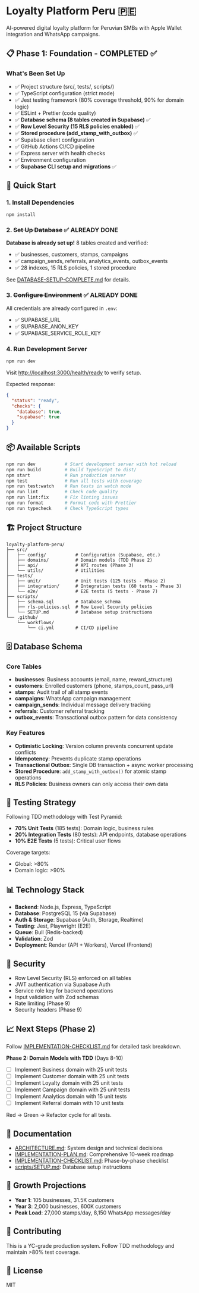 # Loyalty Platform Peru 🇵🇪

AI-powered digital loyalty platform for Peruvian SMBs with Apple Wallet integration and WhatsApp campaigns.

## 📋 Phase 1: Foundation - COMPLETED ✅

### What's Been Set Up

- ✅ Project structure (src/, tests/, scripts/)
- ✅ TypeScript configuration (strict mode)
- ✅ Jest testing framework (80% coverage threshold, 90% for domain logic)
- ✅ ESLint + Prettier (code quality)
- ✅ **Database schema (8 tables created in Supabase)** ✅
- ✅ **Row Level Security (15 RLS policies enabled)** ✅
- ✅ **Stored procedure (add_stamp_with_outbox)** ✅
- ✅ Supabase client configuration
- ✅ GitHub Actions CI/CD pipeline
- ✅ Express server with health checks
- ✅ Environment configuration
- ✅ **Supabase CLI setup and migrations** ✅

## 🚀 Quick Start

### 1. Install Dependencies

```bash
npm install
```

### 2. ~~Set Up Database~~ ✅ ALREADY DONE

**Database is already set up!** 8 tables created and verified:
- ✅ businesses, customers, stamps, campaigns
- ✅ campaign_sends, referrals, analytics_events, outbox_events
- ✅ 28 indexes, 15 RLS policies, 1 stored procedure

See [DATABASE-SETUP-COMPLETE.md](DATABASE-SETUP-COMPLETE.md) for details.

### 3. ~~Configure Environment~~ ✅ ALREADY DONE

All credentials are already configured in `.env`:
- ✅ SUPABASE_URL
- ✅ SUPABASE_ANON_KEY
- ✅ SUPABASE_SERVICE_ROLE_KEY

### 4. Run Development Server

```bash
npm run dev
```

Visit [http://localhost:3000/health/ready](http://localhost:3000/health/ready) to verify setup.

Expected response:
```json
{
  "status": "ready",
  "checks": {
    "database": true,
    "supabase": true
  }
}
```

## 📦 Available Scripts

```bash
npm run dev           # Start development server with hot reload
npm run build         # Build TypeScript to dist/
npm start             # Run production server
npm test              # Run all tests with coverage
npm run test:watch    # Run tests in watch mode
npm run lint          # Check code quality
npm run lint:fix      # Fix linting issues
npm run format        # Format code with Prettier
npm run typecheck     # Check TypeScript types
```

## 🏗️ Project Structure

```
loyalty-platform-peru/
├── src/
│   ├── config/           # Configuration (Supabase, etc.)
│   ├── domains/          # Domain models (TDD Phase 2)
│   ├── api/              # API routes (Phase 3)
│   └── utils/            # Utilities
├── tests/
│   ├── unit/             # Unit tests (125 tests - Phase 2)
│   ├── integration/      # Integration tests (60 tests - Phase 3)
│   └── e2e/              # E2E tests (5 tests - Phase 7)
├── scripts/
│   ├── schema.sql        # Database schema
│   ├── rls-policies.sql  # Row Level Security policies
│   └── SETUP.md          # Database setup instructions
└── .github/
    └── workflows/
        └── ci.yml        # CI/CD pipeline
```

## 🗄️ Database Schema

### Core Tables

- **businesses**: Business accounts (email, name, reward_structure)
- **customers**: Enrolled customers (phone, stamps_count, pass_url)
- **stamps**: Audit trail of all stamp events
- **campaigns**: WhatsApp campaign management
- **campaign_sends**: Individual message delivery tracking
- **referrals**: Customer referral tracking
- **outbox_events**: Transactional outbox pattern for data consistency

### Key Features

- **Optimistic Locking**: Version column prevents concurrent update conflicts
- **Idempotency**: Prevents duplicate stamp operations
- **Transactional Outbox**: Single DB transaction + async worker processing
- **Stored Procedure**: `add_stamp_with_outbox()` for atomic stamp operations
- **RLS Policies**: Business owners can only access their own data

## 🧪 Testing Strategy

Following TDD methodology with Test Pyramid:

- **70% Unit Tests** (185 tests): Domain logic, business rules
- **20% Integration Tests** (80 tests): API endpoints, database operations
- **10% E2E Tests** (5 tests): Critical user flows

Coverage targets:
- Global: >80%
- Domain logic: >90%

## 📊 Technology Stack

- **Backend**: Node.js, Express, TypeScript
- **Database**: PostgreSQL 15 (via Supabase)
- **Auth & Storage**: Supabase (Auth, Storage, Realtime)
- **Testing**: Jest, Playwright (E2E)
- **Queue**: Bull (Redis-backed)
- **Validation**: Zod
- **Deployment**: Render (API + Workers), Vercel (Frontend)

## 🔐 Security

- Row Level Security (RLS) enforced on all tables
- JWT authentication via Supabase Auth
- Service role key for backend operations
- Input validation with Zod schemas
- Rate limiting (Phase 9)
- Security headers (Phase 9)

## 📈 Next Steps (Phase 2)

Follow [IMPLEMENTATION-CHECKLIST.md](IMPLEMENTATION-CHECKLIST.md) for detailed task breakdown.

**Phase 2: Domain Models with TDD** (Days 8-10)
- [ ] Implement Business domain with 25 unit tests
- [ ] Implement Customer domain with 25 unit tests
- [ ] Implement Loyalty domain with 25 unit tests
- [ ] Implement Campaign domain with 25 unit tests
- [ ] Implement Analytics domain with 15 unit tests
- [ ] Implement Referral domain with 10 unit tests

Red → Green → Refactor cycle for all tests.

## 📖 Documentation

- [ARCHITECTURE.md](ARCHITECTURE.md): System design and technical decisions
- [IMPLEMENTATION-PLAN.md](IMPLEMENTATION-PLAN.md): Comprehensive 10-week roadmap
- [IMPLEMENTATION-CHECKLIST.md](IMPLEMENTATION-CHECKLIST.md): Phase-by-phase checklist
- [scripts/SETUP.md](scripts/SETUP.md): Database setup instructions

## 🎯 Growth Projections

- **Year 1**: 105 businesses, 31.5K customers
- **Year 3**: 2,000 businesses, 600K customers
- **Peak Load**: 27,000 stamps/day, 8,150 WhatsApp messages/day

## 🤝 Contributing

This is a YC-grade production system. Follow TDD methodology and maintain >80% test coverage.

## 📄 License

MIT
